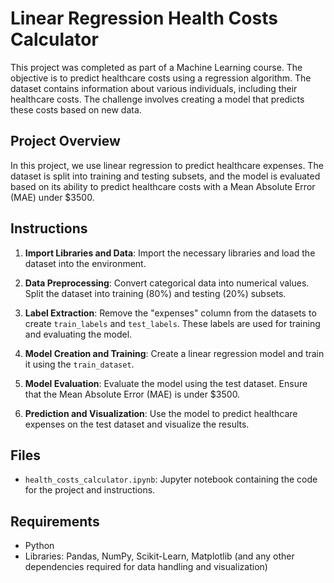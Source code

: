 # Linear Regression Health Costs Calculator

This project was completed as part of a Machine Learning course. The objective is to predict healthcare costs using a regression algorithm. The dataset contains information about various individuals, including their healthcare costs. The challenge involves creating a model that predicts these costs based on new data.

## Project Overview

In this project, we use linear regression to predict healthcare expenses. The dataset is split into training and testing subsets, and the model is evaluated based on its ability to predict healthcare costs with a Mean Absolute Error (MAE) under $3500.

## Instructions

1. **Import Libraries and Data**: Import the necessary libraries and load the dataset into the environment.

2. **Data Preprocessing**: Convert categorical data into numerical values. Split the dataset into training (80%) and testing (20%) subsets.

3. **Label Extraction**: Remove the "expenses" column from the datasets to create `train_labels` and `test_labels`. These labels are used for training and evaluating the model.

4. **Model Creation and Training**: Create a linear regression model and train it using the `train_dataset`.

5. **Model Evaluation**: Evaluate the model using the test dataset. Ensure that the Mean Absolute Error (MAE) is under $3500.

6. **Prediction and Visualization**: Use the model to predict healthcare expenses on the test dataset and visualize the results.

## Files

- `health_costs_calculator.ipynb`: Jupyter notebook containing the code for the project and instructions.

## Requirements

- Python
- Libraries: Pandas, NumPy, Scikit-Learn, Matplotlib (and any other dependencies required for data handling and visualization)
